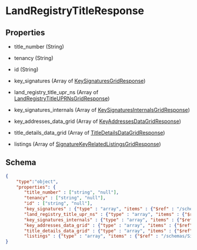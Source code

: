 # LandRegistryTitleResponse
## Properties
- title_number (String)

   
- tenancy (String)

   
- id (String)

   
- key_signatures (Array of [KeySignaturesGridResponse](KeySignaturesGridResponse.md))

   
- land_registry_title_upr_ns (Array of [LandRegistryTitleUPRNsGridResponse](LandRegistryTitleUPRNsGridResponse.md))

   
- key_signatures_internals (Array of [KeySignaturesInternalsGridResponse](KeySignaturesInternalsGridResponse.md))

   
- key_addresses_data_grid (Array of [KeyAddressesDataGridResponse](KeyAddressesDataGridResponse.md))

   
- title_details_data_grid (Array of [TitleDetailsDataGridResponse](TitleDetailsDataGridResponse.md))

   
- listings (Array of [SignatureKeyRelatedListingsGridResponse](SignatureKeyRelatedListingsGridResponse.md))

   

## Schema
```json
{
    "type":"object",
    "properties": {
       "title_number" : ["string", "null"],
       "tenancy" : ["string", "null"],
       "id" : ["string", "null"],
       "key_signatures" : {"type" : "array", "items" : {"$ref" : "/schemas/KeySignaturesGrid"},
       "land_registry_title_upr_ns" : {"type" : "array", "items" : {"$ref" : "/schemas/LandRegistryTitleUPRNsGrid"},
       "key_signatures_internals" : {"type" : "array", "items" : {"$ref" : "/schemas/KeySignaturesInternalsGrid"},
       "key_addresses_data_grid" : {"type" : "array", "items" : {"$ref" : "/schemas/KeyAddressesDataGrid"},
       "title_details_data_grid" : {"type" : "array", "items" : {"$ref" : "/schemas/TitleDetailsDataGrid"},
       "listings" : {"type" : "array", "items" : {"$ref" : "/schemas/SignatureKeyRelatedListingsGrid"}
}
```


